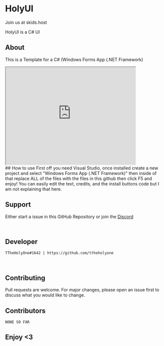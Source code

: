 # HolyUI
Join us at skids.host

HolyUI is a C# UI
<br/>
## About
This is a Template for a C# (Windows Forms App (.NET Framework)



<iframe width="420" height="315"
src="https://cdn.discordapp.com/attachments/848289604226383972/848461482622320660/2021-05-30_02-21-41.mp4">
</iframe>



<br/>
## How to use
First off you need Visual Studio, once installed create a new project and select "Windows Forms App (.NET Framework)" then inside of that replace ALL of the files with the files in this github then click F5 and enjoy! You can easily edit the text, credits, and the install buttons code but I am not explaining that here.
<br/>


## Support
Either start a issue in this GitHub Repository or join the <a href="https://discord.gg/JpNPAKfxS9">Discord</a>


<br/>


## Developer


```
TTheHolyOne#1642 | https://github.com/ttheholyone
```

<br/>

## Contributing
Pull requests are welcome. For major changes, please open an issue first to discuss what you would like to change.
<br/>

## Contributors
```
NONE SO FAR
```


## Enjoy <3
